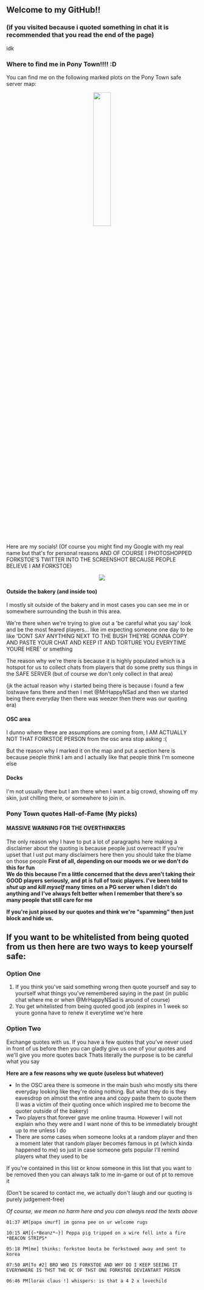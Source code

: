 ## Welcome to my GitHub!!
### (if you visited because i quoted something in chat it is recommended that you read the end of the page)

idk

### Where to find me in Pony Town!!!! :D
  You can find me on the following marked plots on the Pony Town safe server map:
<p align="center">
  <img src="https://github.com/user-attachments/assets/4b80ece0-b8fe-4ba2-9a09-507f6d6c627e" width=30% height=30%>
</p>
  Here are my socials! (Of course you might find my Google with my real name but that's for personal reasons AND OF COURSE I PHOTOSHOPPED FORKSTOE'S TWITTER INTO THE SCREENSHOT BECAUSE PEOPLE BELIEVE I AM FORKSTOE)
<p align="center">
  <img src="https://github.com/user-attachments/assets/7e78f666-1da4-4f88-b68e-9919d07b8613">
</p>

#### Outside the bakery (and inside too)
I mostly sit outside of the bakery and in most cases you can see me in or somewhere surrounding the bush in this area. 

We're there when we're trying to give out a 'be careful what you say' look and be the most feared players... like im expecting someone one day to be like 'DONT SAY ANYTHING NEXT TO THE BUSH THEYRE GONNA COPY AND PASTE YOUR CHAT AND KEEP IT AND TORTURE YOU EVERYTIME YOURE HERE' or smething

The reason why we're there is because it is highly populated which is a hotspot for us to collect chats from players that do some pretty sus things in the SAFE SERVER (but of course we don't only collect in that area)

(jk the actual reason why i started being there is because i found a few lostwave fans there and then I met @MrHappyNSad and then we started being there everyday then there was weezer then there was our quoting era)

#### OSC area
I dunno where these are assumptions are coming from, I AM ACTUALLY NOT THAT FORKSTOE PERSON from the osc area stop asking :(

But the reason why I marked it on the map and put a section here is because people think I am and I actually like that people think I'm someone else

#### Docks
I'm not usually there but I am there when I want a big crowd, showing off my skin, just chilling there, or somewhere to join in.

### Pony Town quotes Hall-of-Fame (My picks)
#### MASSIVE WARNING FOR THE OVERTHINKERS
The only reason why I have to put a lot of paragraphs here making a disclaimer about the quoting is because people just overreact 
If you're upset that I ust put many disclaimers here then you should take the blame on those people
**First of all, depending on our moods we or we don't do this for fun**<br>
**We do this because I'm a little concerned that the devs aren't taking their GOOD players seriously, and pt is full of toxic players. I've been told to _shut up_ and _kill myself_ many times on a PG server when I didn't do anything and I've always felt better when I remember that there's so many people that still care for me**<br>

**If you're just pissed by our quotes and think we're "spamming" then just block and hide us.**

## If you want to be whitelisted from being quoted from us then here are two ways to keep yourself safe:
### Option One
1. If you think you've said something wrong then quote yourself and say to yourself what things you've remembered saying in the past (in public chat where me or when @MrHappyNSad is around of course)
2. You get whitelisted from being quoted good job (expires in 1 week so youre gonna have to renew it everytime we're here
### Option Two
Exchange quotes with us. If you have a few quotes that you've never used in front of us before then you can gladly give us one of your quotes and we'll give you more quotes back
Thats literally the purpose is to be careful what you say

**Here are a few reasons why we quote (useless but whatever)**
* In the OSC area there is someone in the main bush who mostly sits there everyday looking like they're doing nothing. But what they do is they eavesdrop on almost the entire area and copy paste them to quote them (I was a victim of their quoting once which inspired me to become the quoter outside of the bakery)
* Two players that forever gave me online trauma. However I will not explain who they were and I want none of this to be immediately brought up to me unless I do
* There are some cases when someone looks at a random player and then a moment later that random player becomes famous in pt (which kinda happened to me) so just in case someone gets popular I'll remind players what they used to be

If you're contained in this list or know someone in this list that you want to be removed then you can always talk to me in-game or out of pt to remove it

(Don't be scared to contact me, we actually don't laugh and our quoting is purely judgement-free)

_Of course, we mean no harm here and you can always read the texts above_

```text
01:37 AM[papa smurf] im gonna pee on ur welcome rugs

10:15 AM[{~*Beanz*~}] Peppa pig tripped on a wire fell into a fire *BEACON STRIPS*

05:18 PM[me] thinks: forkstoe bouta be forkstowed away and sent to korea

07:50 AM[To #2] BRO WHO IS FORKSTOE AND WHY DO I KEEP SEEING IT EVERYWHERE IS THST THE OC OF THST ONE FORKSTOE DEVIANTART PERSON

06:46 PM[lorax claus !] whispers: is that a 4 2 x lovechild
```
